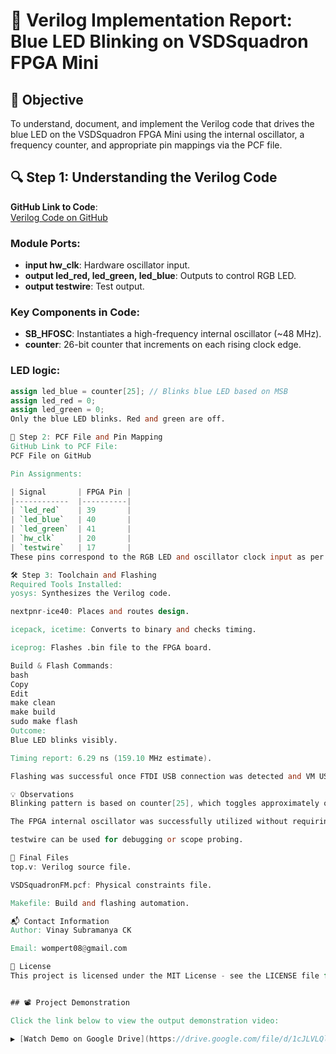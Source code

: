 # 🔧 Verilog Implementation Report: Blue LED Blinking on VSDSquadron FPGA Mini

## 📌 Objective
To understand, document, and implement the Verilog code that drives the blue LED on the VSDSquadron FPGA Mini using the internal oscillator, a frequency counter, and appropriate pin mappings via the PCF file.

## 🔍 Step 1: Understanding the Verilog Code
**GitHub Link to Code**:  
[Verilog Code on GitHub](https://github.com/thesourcerer8/VSDSquadron_FM/blob/main/led_blue/top.v)

### Module Ports:
- **input hw_clk**: Hardware oscillator input.
- **output led_red, led_green, led_blue**: Outputs to control RGB LED.
- **output testwire**: Test output.

### Key Components in Code:
- **SB_HFOSC**: Instantiates a high-frequency internal oscillator (~48 MHz).
- **counter**: 26-bit counter that increments on each rising clock edge.

### LED logic:
```verilog
assign led_blue = counter[25]; // Blinks blue LED based on MSB
assign led_red = 0;
assign led_green = 0;
Only the blue LED blinks. Red and green are off.

📁 Step 2: PCF File and Pin Mapping
GitHub Link to PCF File:
PCF File on GitHub

Pin Assignments:

| Signal       | FPGA Pin |
|------------  |----------|
| `led_red`    | 39       |
| `led_blue`   | 40       |
| `led_green`  | 41       |
| `hw_clk`     | 20       |
| `testwire`   | 17       |
These pins correspond to the RGB LED and oscillator clock input as per the VSDSquadron FPGA Mini board's datasheet.

🛠 Step 3: Toolchain and Flashing
Required Tools Installed:
yosys: Synthesizes the Verilog code.

nextpnr-ice40: Places and routes design.

icepack, icetime: Converts to binary and checks timing.

iceprog: Flashes .bin file to the FPGA board.

Build & Flash Commands:
bash
Copy
Edit
make clean
make build
sudo make flash
Outcome:
Blue LED blinks visibly.

Timing report: 6.29 ns (159.10 MHz estimate).

Flashing was successful once FTDI USB connection was detected and VM USB passthrough was set correctly.

💡 Observations
Blinking pattern is based on counter[25], which toggles approximately once every 0.67 seconds (assuming ~48MHz clock).

The FPGA internal oscillator was successfully utilized without requiring external clocks.

testwire can be used for debugging or scope probing.

📂 Final Files
top.v: Verilog source file.

VSDSquadronFM.pcf: Physical constraints file.

Makefile: Build and flashing automation.

📬 Contact Information
Author: Vinay Subramanya CK

Email: wompert08@gmail.com

📝 License
This project is licensed under the MIT License - see the LICENSE file for details.


## 📽 Project Demonstration

Click the link below to view the output demonstration video:

▶️ [Watch Demo on Google Drive](https://drive.google.com/file/d/1cJLVLQlBpZLIonIlUY4IMrYrCsXqNkw2/view?usp=drive_link)



